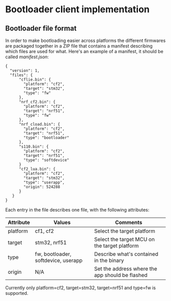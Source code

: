 # Bootloader client implementation


## Bootloader file format


In order to make bootloading easier across platforms the different
firmwares are packaged together in a ZIP file that contains a manifest
describing which files are used for what. Here\'s an example of a
manifest, it should be called *manifest.json*:

    {
      "version": 1,
      "files": {
          "cflie.bin": {
            "platform": "cf2",
            "target": "stm32",
            "type": "fw"
          },
          "nrf_cf2.bin": {
            "platform": "cf2",
            "target": "nrf51",
            "type": "fw"
          },
          "nrf_cload.bin": {
            "platform": "cf2",
            "target": "nrf51",
            "type": "bootloader"
          },
          "s110.bin": {
            "platform": "cf2",
            "target": "nrf51",
            "type": "softdevice"
          }
          "cf2_lua.bin": {
            "platform": "cf2",
            "target": "stm32",
            "type": "userapp",
            "origin": 524288
          }
       }
    }

Each entry in the file describes one file, with the following
attributes:


|  Attribute  | Values                            |Comments|
| --------------- | ------------------------------------- | ---------------------- |
|  platform       | cf1, cf2                              |Select the target platform |
|  target         | stm32, nrf51                          |Select the target MCU on the target platform|
|  type           | fw, bootloader, softdevice, userapp   |Describe what\'s contained in the binary|
|  origin         | N/A                                   |Set the address where the app should be flashed|


Currently only platform=cf2, target=stm32, target=nrf51 and type=fw is
supported.

